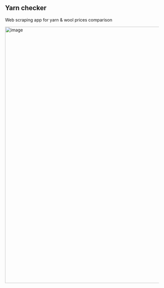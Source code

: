 ## Yarn checker

Web scraping app for yarn & wool prices comparison

<img width="839" alt="image" src="https://github.com/Kaluzhskaia/yarn_checker/assets/16777799/7436d424-fd74-4b10-b91b-8c5611c10bc4">
